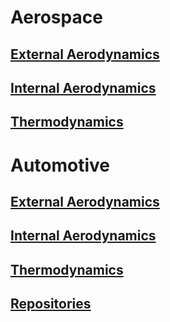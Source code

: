 # Aerospace

## [External Aerodynamics](/docs/testcases_aerospace_external-aerodynamics.md)

## [Internal Aerodynamics](/docs/testcases_aerospace_internal-aerodynamics.md)

## [Thermodynamics](/docs/testcases_aerospace_thermodynamics.md)


# Automotive

## [External Aerodynamics](/docs/testcases_automotive_external-aerodynamics.md)

## [Internal Aerodynamics](/docs/testcases_automotive_internal-aerodynamics.md)

## [Thermodynamics](/docs/testcases_automotive_thermodynamics.md)


## [Repositories](/docs/testcases_repositories.md)
